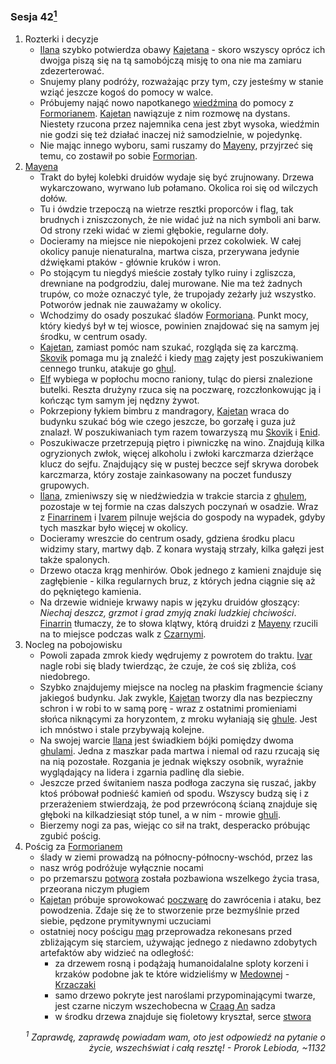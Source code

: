 ### Sesja 42[<sup>1</sup>](#ad1)
1. Rozterki i decyzje
    - [Ilana](#g_ilana) szybko potwierdza obawy [Kajetana](#g_kajetan) - skoro wszyscy oprócz ich dwojga piszą się na tą samobójczą misję to ona nie ma zamiaru zdezerterować.
    - Snujemy plany podróży, rozważając przy tym, czy jesteśmy w stanie wziąć jeszcze kogoś do pomocy w walce.
    - Próbujemy nająć nowo napotkanego [wiedźmina](#p_gaetan) do pomocy z [Formorianem](#p_formorian). [Kajetan](#g_kajetan) nawiązuje z nim rozmowę na dystans. Niestety rzucona przez najemnika cena jest zbyt wysoka, wiedźmin nie godzi się też działać inaczej niż samodzielnie, w pojedynkę.
    - Nie mając innego wyboru, sami ruszamy do [Mayeny](#l_mayena), przyjrzeć się temu, co zostawił po sobie [Formorian](#p_formorian).
2. [Mayena](#l_mayena)
    - Trakt do byłej kolebki druidów wydaje się być zrujnowany. Drzewa wykarczowano, wyrwano lub połamano. Okolica roi się od wilczych dołów.
    - Tu i ówdzie trzepoczą na wietrze resztki proporców i flag, tak brudnych i zniszczonych, że nie widać już na nich symboli ani barw. Od strony rzeki widać w ziemi głębokie, regularne doły.
    - Docieramy na miejsce nie niepokojeni przez cokolwiek. W całej okolicy panuje nienaturalna, martwa cisza, przerywana jedynie dźwiękami ptaków - głównie kruków i wron.
    - Po stojącym tu niegdyś mieście zostały tylko ruiny i zgliszcza, drewniane na podgrodziu, dalej murowane. Nie ma też żadnych trupów, co może oznaczyć tyle, że trupojady zeżarły już wszystko. Potworów jednak nie zauważamy w okolicy.
    - Wchodzimy do osady poszukać śladów [Formoriana](#p_formorian). Punkt mocy, który kiedyś był w tej wiosce, powinien znajdować się na samym jej środku, w centrum osady.
    - [Kajetan](#g_kajetan), zamiast pomóc nam szukać, rozgląda się za karczmą. [Skovik](#p_skovik) pomaga mu ją znaleźć i kiedy [mag](#g_kajetan) zajęty jest poszukiwaniem cennego trunku, atakuje go [ghul](#b_ghul).
    - [Elf](#g_kajetan) wybiega w popłochu mocno raniony, tuląc do piersi znalezione butelki. Reszta drużyny rzuca się na poczwarę, rozczłonkowując ją i kończąc tym samym jej nędzny żywot.
    - Pokrzepiony łykiem bimbru z mandragory, [Kajetan](#g_kajetan) wraca do budynku szukać bóg wie czego jeszcze, bo gorzałę i guza już znalazł. W poszukiwaniach tym razem towarzyszą mu [Skovik](#p_skovik) i [Enid](#p_enid).
    - Poszukiwacze przetrzepują piętro i piwniczkę na wino. Znajdują kilka ogryzionych zwłok, więcej alkoholu i zwłoki karczmarza dzierżące klucz do sejfu. Znajdujący się w pustej beczce sejf skrywa dorobek karczmarza, który zostaje zainkasowany na poczet funduszy grupowych.
    - [Ilana](#g_ilana), zmieniwszy się w niedźwiedzia w trakcie starcia z [ghulem](#b_ghul), pozostaje w tej formie na czas dalszych poczynań w osadzie. Wraz z [Finarrinem](#p_druid_finarrin) i [Ivarem](#p_ivar) pilnuje wejścia do gospody na wypadek, gdyby tych maszkar było więcej w okolicy.
    - Docieramy wreszcie do centrum osady, gdziena środku placu widzimy stary, martwy dąb. Z konara wystają strzały, kilka gałęzi jest także spalonych.
    - Drzewo otacza krąg menhirów. Obok jednego z kamieni znajduje się zagłębienie - kilka regularnych bruz, z których jedna ciągnie się aż do pękniętego kamienia.
    - Na drzewie widnieje krwawy napis w języku druidów głoszący: _Niechaj deszcz, grzmot i grad zmyją znaki ludzkiej chciwości_. [Finarrin](#p_druid_finarrin) tłumaczy, że to słowa klątwy, którą druidzi z [Mayeny](#l_mayena) rzucili na to miejsce podczas walk z [Czarnymi](#l_nilfgaard).
3. Nocleg na pobojowisku
    - Powoli zapada zmrok kiedy wędrujemy z powrotem do traktu. [Ivar](#p_ivar) nagle robi się blady twierdząc, że czuje, że coś się zbliża, coś niedobrego. 
    - Szybko znajdujemy miejsce na nocleg na płaskim fragmencie ściany jakiegoś budynku. Jak zwykle, [Kajetan](#g_kajetan) tworzy dla nas bezpieczny schron i w robi to w samą porę - wraz z ostatnimi promieniami słońca niknącymi za horyzontem, z mroku wyłaniają się [ghule](#b_ghul). Jest ich mnóstwo i stale przybywają kolejne.
    - Na swojej warcie [Ilana](#g_ilana) jest świadkiem bójki pomiędzy dwoma [ghulami](#b_ghul). Jedna z maszkar pada martwa i niemal od razu rzucają się na nią pozostałe. Rozgania je jednak większy osobnik, wyraźnie wyglądający na lidera i zgarnia padlinę dla siebie.
    - Jeszcze przed świtaniem nasza podłoga zaczyna się ruszać, jakby ktoś próbował podnieść kamień od spodu. Wszyscy budzą się i z przerażeniem stwierdzają, że pod przewróconą ścianą znajduje się głęboki na kilkadziesiąt stóp tunel, a w nim - mrowie [ghuli](#b_ghul).
    - Bierzemy nogi za pas, wiejąc co sił na trakt, desperacko próbując zgubić pościg.
4. Pościg za [Formorianem](#p_formorian)
    - ślady w ziemi prowadzą na północny-północny-wschód, przez las
    - nasz wróg podróżuje wyłącznie nocami
    - po przemarszu [potwora](#p_formorian) została pozbawiona wszelkego życia trasa, przeorana niczym pługiem
    - [Kajetan](#g_kajetan) próbuje sprowokować [poczwarę](#p_formorian) do zawrócenia i ataku, bez powodzenia. Zdaje się że to stworzenie prze bezmyślnie przed siebie, pędzone prymitywnymi uczuciami
    - ostatniej nocy pościgu [mag](#g_kajetan) przeprowadza rekonesans przed zbliżającym się starciem, używając jednego z niedawno zdobytych artefaktów aby widzieć na odległość:
        - za drzewem rosną i podążają humanoidalalne sploty korzeni i krzaków podobne jak te które widzieliśmy w [Medownej](#l_medowna) - [Krzaczaki](#b_krzaczak)
        - samo drzewo pokryte jest naroślami przypominającymi twarze, jest czarne niczym wszechobecna w [Craag An](#l_craag_an) sadza
        - w środku drzewa znajduje się fioletowy kryształ, serce [stwora](#p_formorian)


<div align="right"><i><a id='ad1'></a><sup>1</sup>
Zaprawdę, zaprawdę powiadam wam, oto jest odpowiedź na pytanie o życie, wszechświat i całą resztę! - Prorok Lebioda, ~1132
</i></div>